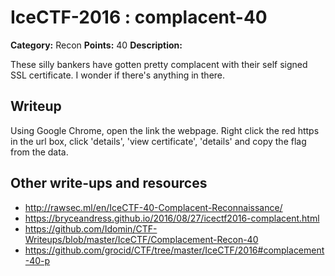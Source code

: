 # IceCTF-2016 : complacent-40

**Category:** Recon
**Points:** 40
**Description:**

These silly bankers have gotten pretty complacent with their self signed SSL certificate. I wonder if there's anything in there.

## Writeup

Using Google Chrome, open the link the webpage. Right click the red https in the url box, click 'details', 'view certificate', 'details' and copy the flag from the data.

## Other write-ups and resources

* http://rawsec.ml/en/IceCTF-40-Complacent-Reconnaissance/
* https://bryceandress.github.io/2016/08/27/icectf2016-complacent.html
* https://github.com/Idomin/CTF-Writeups/blob/master/IceCTF/Complacement-Recon-40
* https://github.com/grocid/CTF/tree/master/IceCTF/2016#complacement-40-p

